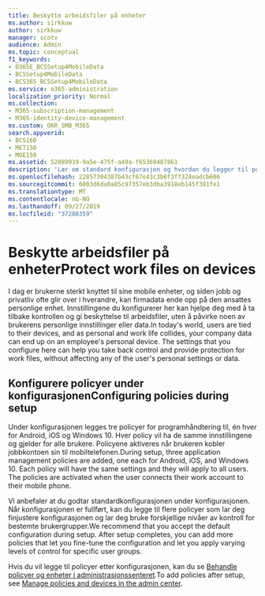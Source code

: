 ```yaml
---
title: Beskytte arbeidsfiler på enheter
ms.author: sirkkuw
author: sirkkuw
manager: scotv
audience: Admin
ms.topic: conceptual
f1_keywords:
- O365E_BCSSetup4MobileData
- BCSSetup4MobileData
- BCS365_BCSSetup4MobileData
ms.service: o365-administration
localization_priority: Normal
ms.collection:
- M365-subscription-management
- M365-identity-device-management
ms.custom: OKR_SMB_M365
search.appverid:
- BCS160
- MET150
- MOE150
ms.assetid: 52089919-9a5e-475f-a49a-f65369487861
description: 'Lær om standard konfigurasjon og hvordan du legger til policyer for Programbehandling for å beskytte firmadata på brukernes personlige mobile enheter. '
ms.openlocfilehash: 22857304387b43cf67e43c3b6f3ff324eadcb606
ms.sourcegitcommit: 6003d6da0a85c97357eb3dba3918eb145f381fe1
ms.translationtype: MT
ms.contentlocale: nb-NO
ms.lasthandoff: 09/27/2019
ms.locfileid: "37288359"
---
```

# <a name="protect-work-files-on-devices"></a><span data-ttu-id="0c2e0-103">Beskytte arbeidsfiler på enheter</span><span class="sxs-lookup"><span data-stu-id="0c2e0-103">Protect work files on devices</span></span>

<span data-ttu-id="0c2e0-p101">I dag er brukerne sterkt knyttet til sine mobile enheter, og siden jobb og privatliv ofte glir over i hverandre, kan firmadata ende opp på den ansattes personlige enhet. Innstillingene du konfigurerer her kan hjelpe deg med å ta tilbake kontrollen og gi beskyttelse til arbeidsfiler, uten å påvirke noen av brukerens personlige innstillinger eller data.</span><span class="sxs-lookup"><span data-stu-id="0c2e0-p101">In today's world, users are tied to their devices, and as personal and work life collides, your company data can end up on an employee's personal device. The settings that you configure here can help you take back control and provide protection for work files, without affecting any of the user's personal settings or data.</span></span>
  
## <a name="configuring-policies-during-setup"></a><span data-ttu-id="0c2e0-106">Konfigurere policyer under konfigurasjonen</span><span class="sxs-lookup"><span data-stu-id="0c2e0-106">Configuring policies during setup</span></span>

<span data-ttu-id="0c2e0-p102">Under konfigurasjonen legges tre policyer for programhåndtering til, én hver for Android, iOS og Windows 10. Hver policy vil ha de samme innstillingene og gjelder for alle brukere. Policyene aktiveres når brukeren kobler jobbkontoen sin til mobiltelefonen.</span><span class="sxs-lookup"><span data-stu-id="0c2e0-p102">During setup, three application management policies are added, one each for Android, iOS, and Windows 10. Each policy will have the same settings and they will apply to all users. The policies are activated when the user connects their work account to their mobile phone.</span></span>
  
<span data-ttu-id="0c2e0-p103">Vi anbefaler at du godtar standardkonfigurasjonen under konfigurasjonen. Når konfigurasjonen er fullført, kan du legge til flere policyer som lar deg finjustere konfigurasjonen og lar deg bruke forskjellige nivåer av kontroll for bestemte brukergrupper.</span><span class="sxs-lookup"><span data-stu-id="0c2e0-p103">We recommend that you accept the default configuration during setup. After setup completes, you can add more policies that let you fine-tune the configuration and let you apply varying levels of control for specific user groups.</span></span>
  
<span data-ttu-id="0c2e0-112">Hvis du vil legge til policyer etter konfigurasjonen, kan du se [Behandle policyer og enheter i administrasjonssenteret](manage.md).</span><span class="sxs-lookup"><span data-stu-id="0c2e0-112">To add policies after setup, see [Manage policies and devices in the admin center](manage.md).</span></span>
  


